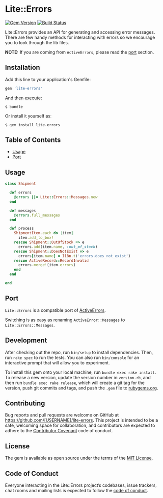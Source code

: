# Lite::Errors

[![Gem Version](https://badge.fury.io/rb/lite-errors.svg)](http://badge.fury.io/rb/lite-errors)
[![Build Status](https://travis-ci.org/drexed/lite-errors.svg?branch=master)](https://travis-ci.org/drexed/lite-errors)

Lite::Errors provides an API for generating and accessing error messages.
There are few handy methods for interacting with errors so we encourage you to look through the lib files.

**NOTE:** If you are coming from `ActiveErrors`, please read the [port](#port) section.

## Installation

Add this line to your application's Gemfile:

```ruby
gem 'lite-errors'
```

And then execute:

    $ bundle

Or install it yourself as:

    $ gem install lite-errors

## Table of Contents

* [Usage](#usage)
* [Port](#port)

## Usage

```ruby
class Shipment

  def errors
    @errors ||= Lite::Errors::Messages.new
  end

  def messages
    @errors.full_messages
  end

  def process
    ShipmentItem.each do |item|
      item.add_to_box!
    rescue Shipment::OutOfStock => e
      errors.add(item.name, :out_of_stock)
    rescue Shipment::DoesNotExist => e
      errors[item.name] = I18n.t('errors.does_not_exist')
    rescue ActiveRecord::RecordInvalid
      errors.merge!(item.errors)
    end
  end

end
```

## Port

`Lite::Errors` is a compatible port of [ActiveErrors](https://github.com/drexed/active_errors).

Switching is as easy as renaming `ActiveError::Messages` to `Lite::Errors::Messages`.

## Development

After checking out the repo, run `bin/setup` to install dependencies. Then, run `rake spec` to run the tests. You can also run `bin/console` for an interactive prompt that will allow you to experiment.

To install this gem onto your local machine, run `bundle exec rake install`. To release a new version, update the version number in `version.rb`, and then run `bundle exec rake release`, which will create a git tag for the version, push git commits and tags, and push the `.gem` file to [rubygems.org](https://rubygems.org).

## Contributing

Bug reports and pull requests are welcome on GitHub at https://github.com/[USERNAME]/lite-errors. This project is intended to be a safe, welcoming space for collaboration, and contributors are expected to adhere to the [Contributor Covenant](http://contributor-covenant.org) code of conduct.

## License

The gem is available as open source under the terms of the [MIT License](https://opensource.org/licenses/MIT).

## Code of Conduct

Everyone interacting in the Lite::Errors project’s codebases, issue trackers, chat rooms and mailing lists is expected to follow the [code of conduct](https://github.com/[USERNAME]/lite-errors/blob/master/CODE_OF_CONDUCT.md).
